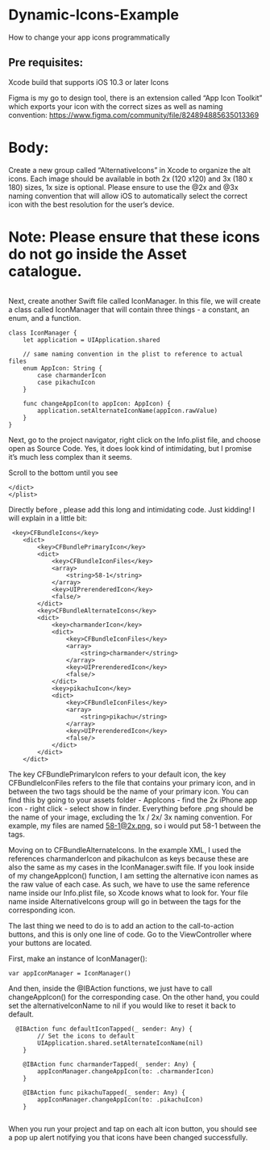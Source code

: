 # Dynamic-Icons-Example
How to change your app icons programmatically
 
 
## Pre requisites: 
Xcode build that supports iOS 10.3 or later
Icons

Figma is my go to design tool, there is an extension called “App Icon Toolkit” which exports your icon with the correct sizes as well as naming convention: <https://www.figma.com/community/file/824894885635013369>


# Body: 
Create a new group called “AlternativeIcons” in Xcode to organize the alt icons. Each image should be available in both 2x (120 x120) and 3x (180 x 180) sizes, 1x size is optional. Please ensure to use the @2x and @3x naming convention that will allow iOS to automatically select the correct icon with the best resolution for the user’s device. 

# Note: Please ensure that these icons do not go inside the Asset catalogue. 
<img one>

Next, create another Swift file called IconManager. In this file, we will create a class called IconManager that will contain three things - a constant, an enum, and a function. 
``` 
class IconManager {
    let application = UIApplication.shared
    
    // same naming convention in the plist to reference to actual files
    enum AppIcon: String {
        case charmanderIcon
        case pikachuIcon
    }
   
    func changeAppIcon(to appIcon: AppIcon) {
        application.setAlternateIconName(appIcon.rawValue)
    }
}
```
Next, go to the project navigator, right click on the Info.plist file, and choose open as Source Code. Yes, it does look kind of intimidating, but I promise it’s much less complex than it seems. 

Scroll to the bottom until you see
```
</dict>
</plist>
```
Directly before </dict>, please add this long and intimidating code. Just kidding! I will explain in a little bit:
```
 <key>CFBundleIcons</key>
    <dict>
        <key>CFBundlePrimaryIcon</key>
        <dict>
            <key>CFBundleIconFiles</key>
            <array>
                <string>58-1</string>
            </array>
            <key>UIPrerenderedIcon</key>
            <false/>
        </dict>
        <key>CFBundleAlternateIcons</key>
        <dict>
            <key>charmanderIcon</key>
            <dict>
                <key>CFBundleIconFiles</key>
                <array>
                    <string>charmander</string>
                </array>
                <key>UIPrerenderedIcon</key>
                <false/>
            </dict>
            <key>pikachuIcon</key>
            <dict>
                <key>CFBundleIconFiles</key>
                <array>
                    <string>pikachu</string>
                </array>
                <key>UIPrerenderedIcon</key>
                <false/>
            </dict>
        </dict>
    </dict>
```
The key CFBundlePrimaryIcon refers to your default icon, the key CFBundleIconFiles refers to the file that contains your primary icon, and in between the two <string> tags should be the name of your primary icon. You can find this by going to your assets folder - AppIcons - find the 2x iPhone app icon  - right click -  select show in finder. Everything before .png should be the name of your image, excluding the 1x / 2x/ 3x naming convention. For example, my files are named 58-1@2x.png, so i would put 58-1 between the <string> tags. 

Moving on to CFBundleAlternateIcons.  In the example XML, I used the references charmanderIcon and pikachuIcon as keys because these are also the same as my cases in the IconManager.swift file. If you look inside of my changeAppIcon() function, I am setting the alternative icon names as the raw value of each case. As such, we have to use the same reference name inside our Info.plist file, so Xcode knows what to look for. Your file name inside AlternativeIcons group will go in between the <string> tags for the corresponding icon. 

The last thing we need to do is to add an action to the call-to-action buttons,  and this is only one line of code. Go to the ViewController where your buttons are located. 

First, make an instance of IconManager(): 
```
var appIconManager = IconManager()
```
And then, inside the @IBAction functions, we just have to call changeAppIcon() for the corresponding case. On the other hand, you could set the alternativeIconName to nil if you would like to reset it back to default.
```
  @IBAction func defaultIconTapped(_ sender: Any) {
        // Set the icons to default
        UIApplication.shared.setAlternateIconName(nil)
    }
    
    @IBAction func charmanderTapped(_ sender: Any) {
        appIconManager.changeAppIcon(to: .charmanderIcon)
    }
    
    @IBAction func pikachuTapped(_ sender: Any) {
        appIconManager.changeAppIcon(to: .pikachuIcon)
    }
    
 ```
When you run your project and tap on each alt icon button, you should see a pop up alert notifying you that icons have been changed successfully. 
 
<img2>


